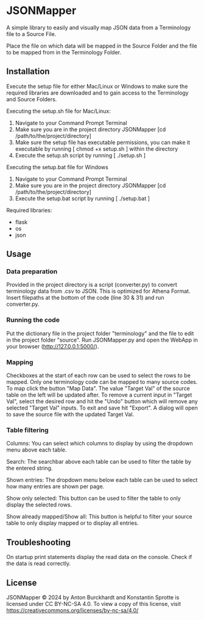 # JSONMapper
A simple library to easily and visually map JSON data from a Terminology file to a Source File.

Place the file on which data will be mapped in the Source Folder and the file to be mapped from in the Terminology Folder.

## Installation
Execute the setup file for either Mac/Linux or Windows to make sure the required libraries are downloaded and to gain access to the Terminology and Source Folders.

Executing the setup.sh file for Mac/Linux:
1. Navigate to your Command Prompt Terminal
2. Make sure you are in the project directory JSONMapper [cd /path/to/the/project/directory]
3. Make sure the setup file has executable permissions, you can make it executable by running [ chmod +x setup.sh ] within the directory
4. Execute the setup.sh script by running [ ./setup.sh ]

Executing the setup.bat file for Windows
1. Navigate to your Command Prompt Terminal
2. Make sure you are in the project directory JSONMapper [cd /path/to/the/project/directory]
3. Execute the setup.bat script by running [ ./setup.bat ]

Required libraries:
- flask
- os
- json

## Usage
### Data preparation
Provided in the project directory is a script (converter.py) to convert terminology data from .csv to JSON. This is optimized for Athena Format. Insert filepaths at the bottom of the code (line 30 & 31) and run converter.py.

### Running the code
Put the dictionary file in the project folder "terminology" and the file to edit in the project folder "source". Run JSONMapper.py and open the WebApp in your browser (http://127.0.0.1:5000/).

### Mapping
Checkboxes at the start of each row can be used to select the rows to be mapped. Only one terminology code can be mapped to many source codes. To map click the button "Map Data". The value "Target Val" of the source table on the left will be updated after. To remove a current input in "Target Val", select the desired row and hit the "Undo" button which will remove any selected "Target Val" inputs. To exit and save hit "Export". A dialog will open to save the source file with the updated Target Val.

### Table filtering
Columns: You can select which columns to display by using the dropdown menu above each table.

Search: The searchbar above each table can be used to filter the table by the entered string.

Shown entries: The dropdown menu below each table can be used to select how many entries are shown per page.

Show only selected: This button can be used to filter the table to only display the selected rows.

Show already mapped/Show all: This button is helpful to filter your source table to only display mapped or to display all entries.

## Troubleshooting

On startup print statements display the read data on the console. Check if the data is read correctly.

## License

JSONMapper © 2024 by Anton Burckhardt and Konstantin Sprotte is licensed under CC BY-NC-SA 4.0. To view a copy of this license, visit https://creativecommons.org/licenses/by-nc-sa/4.0/

